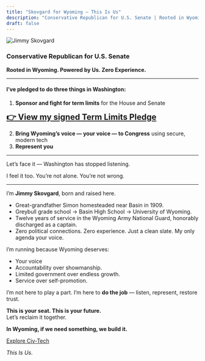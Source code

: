```yaml
---
title: "Skovgard for Wyoming — This Is Us"
description: "Conservative Republican for U.S. Senate | Rooted in Wyoming. Powered by Us."
draft: false
---
```


<div class="home-hero">

![Jimmy Skovgard](/images/jimmy.png)

### Conservative Republican for U.S. Senate  
**Rooted in Wyoming. Powered by Us. Zero Experience.** 

---

#### I’ve pledged to do three things in Washington:
1. **Sponsor and fight for term limits** for the House and Senate  

<p><strong><a href="/pledge/" style="font-size: 1.5em;">👉 View my signed Term Limits Pledge</a></strong></p>

2. **Bring Wyoming’s voice — your voice — to Congress** using secure, modern tech  
3. **Represent you**

---

Let’s face it — Washington has stopped listening.

I feel it too. You’re not alone. You’re not wrong.

---

I’m **Jimmy Skovgard**, born and raised here.  
* Great-grandfather Simon homesteaded near Basin in 1909.  
* Greybull grade school → Basin High School → University of Wyoming.  
* Twelve years of service in the Wyoming Army National Guard, honorably discharged as a captain.  
* Zero political connections. Zero experience. Just a clean slate. My only agenda your voice.

I’m running because Wyoming deserves:

* Your voice  
* Accountability over showmanship.  
* Limited government over endless growth.  
* Service over self-promotion.  

I’m not here to play a part. I’m here to **do the job** — listen, represent, restore trust.

**This is your seat. This is your future.**  
Let’s reclaim it together.

**In Wyoming, if we need something, we build it.** 

[Explore Civ-Tech](/civ-tech/)

*This Is Us.*
</div>
